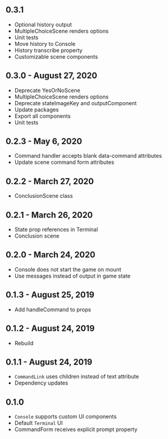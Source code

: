 ## 0.3.1
- Optional history output
- MultipleChoiceScene renders options
- Unit tests
- Move history to Console
- History transcribe property
- Customizable scene components

## 0.3.0 - August 27, 2020
- Deprecate YesOrNoScene
- MultipleChoiceScene renders options
- Deprecate stateImageKey and outputComponent
- Update packages
- Export all components
- Unit tests

## 0.2.3 - May 6, 2020
- Command handler accepts blank data-command attributes
- Update scene command form attributes

## 0.2.2 - March 27, 2020
- ConclusionScene class

## 0.2.1 - March 26, 2020
- State prop references in Terminal
- Conclusion scene

## 0.2.0 - March 24, 2020
- Console does not start the game on mount
- Use messages instead of output in game state

## 0.1.3 - August 25, 2019
- Add handleCommand to props

## 0.1.2 - August 24, 2019
- Rebuild

## 0.1.1 - August 24, 2019
- `CommandLink` uses children instead of text attribute
- Dependency updates

## 0.1.0
- `Console` supports custom UI components
- Default `Terminal` UI
- CommandForm receives explicit prompt property
